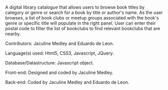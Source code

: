 A digital library catalogue that allows users to browse book titles by category or genre or search for a book by title or author's name. As the user browses, a list of book clubs or meetup groups associated with the book's genre or specific title will populate in the right panel. User can enter their postal code to filter the list of bookclubs to find relevant bookclubs that are nearby.

Contributors: Jaculine Medley and Eduardo de Leon.

Language(s) used: Html5, CSS3, Javascript, JQuery.

Database/Datastructure: Javascript object.

Front-end: Designed and coded by Jaculine Medley.

Back-end: Coded by Jaculine Medley and Eduardo de Leon.
